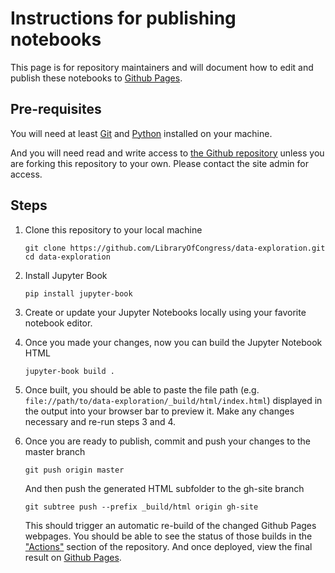 # Instructions for publishing notebooks

This page is for repository maintainers and will document how to edit and publish these notebooks to [Github Pages](https://LibraryOfCongress.github.io/data-exploration/).

## Pre-requisites

You will need at least [Git](https://git-scm.com/) and [Python](https://www.python.org/) installed on your machine.

And you will need read and write access to [the Github repository](https://github.com/LibraryOfCongress/data-exploration) unless you are forking this repository to your own. Please contact the site admin for access.

## Steps

1. Clone this repository to your local machine

    ```
    git clone https://github.com/LibraryOfCongress/data-exploration.git
    cd data-exploration
    ```

2. Install Jupyter Book

    ```
    pip install jupyter-book
    ```

3. Create or update your Jupyter Notebooks locally using your favorite notebook editor.

4. Once you made your changes, now you can build the Jupyter Notebook HTML

    ```
    jupyter-book build .
    ```

5. Once built, you should be able to paste the file path (e.g. `file://path/to/data-exploration/_build/html/index.html`) displayed in the output into your browser bar to preview it.  Make any changes necessary and re-run steps 3 and 4.

6. Once you are ready to publish, commit and push your changes to the master branch

    ```
    git push origin master
    ```

    And then push the generated HTML subfolder to the gh-site branch

    ```
    git subtree push --prefix _build/html origin gh-site
    ```

    This should trigger an automatic re-build of the changed Github Pages webpages.  You should be able to see the status of those builds in the ["Actions"](https://github.com/LibraryOfCongress/data-exploration/actions) section of the repository. And once deployed, view the final result on [Github Pages](https://LibraryOfCongress.github.io/data-exploration/).